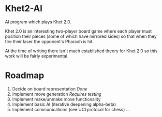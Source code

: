 # Khet2-AI
AI program which plays Khet 2.0.

Khet 2.0 is an interesting two-player board game where each player must position their pieces (some of which have mirrored sides) so that when they fire their laser the opponent's Pharaoh is hit.

At the time of writing there isn't much established theory for Khet 2.0 so this work will be fairly experimental.

# Roadmap
1) Decide on board representation *Done*
2) Implement move generation *Requires testing*
3) Implement make/unmake move functionality
4) Implement basic AI (iterative deepening alpha-beta)
5) Implement communications (see UCI protocol for chess)
...
